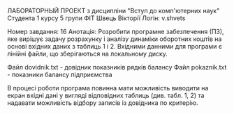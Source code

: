 ЛАБОРАТОРНЫЙ ПРОЕКТ
з дисципліни "Вступ до комп'ютерних наук"
Студента 1 курсу 5 групи ФІТ
Швець Вікторії
Логін: v.shvets

Номер завдання: 16
Анотація:
Розробити програмне забезпечення (ПЗ), яке вирішує задачу розрахунку і аналізу динаміки оборотних коштів на основі вхідних даних з таблиць 1 і 2.
Вхідними данними для програми є лінійні файли, що зберігаються на локальному диску.

Файл dovidnik.txt - довідник показників рядків балансу
Файл pokaznik.txt - показники балансу підприємства

В процесі роботи програма повинна мати можливість виводити на екран вхідні дані у вигляді відповідних таблиць (див. табл. 1, 2) та 
надавати можливість відбору записів із довідника по критерію.
